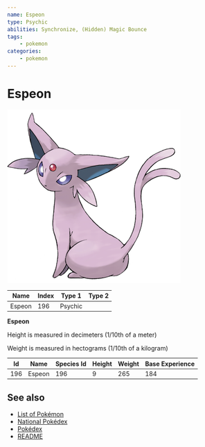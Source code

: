 ```yaml
---
name: Espeon
type: Psychic
abilities: Synchronize, (Hidden) Magic Bounce
tags:
    - pokemon
categories:
    - pokemon
---
```


# Espeon


![Espeon](images/196.png)

| **Name** | **Index** | **Type 1** | **Type 2** |
|----|----|----|----|
| Espeon | 196 | Psychic  |  |

**Espeon** 


Height is measured in decimeters (1/10th of a meter)

Weight is measured in hectograms (1/10th of a kilogram)

| **Id** | **Name** | **Species Id** | **Height** | **Weight** | **Base Experience** |
|--------|----------|----------------|------------|------------|---------------------|
| 196 | Espeon | 196 | 9 | 265 | 184 |


## See also

- [List of Pokémon](../pokemon.md)
- [National Pokédex](../national_pokedex.md)
- [Pokédex](../pokedex.md)
- [README](../README.md)
